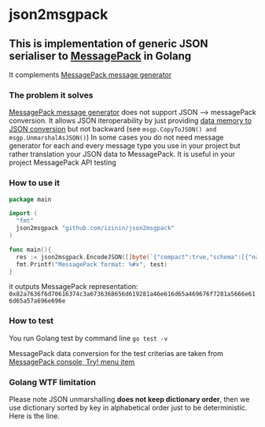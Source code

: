 # json2msgpack

## This is implementation of generic JSON serialiser to [MessagePack](https://msgpack.org/) in Golang
It complements [MessagePack message generator]("github.com/tinylib/msgp")

### The problem it solves
[MessagePack message generator]("github.com/tinylib/msgp") does not support JSON --> messagePack conversion. It allows JSON iteroperability by just providing [data memory to JSON conversion](https://godoc.org/github.com/tinylib/msgp/msgp#CopyToJSON) but not backward (see `msgp.CopyToJSON() and msgp.UnmarshalAsJSON()`)
In some cases you do not need message generator for each and every message type you use in your project but rather translation your JSON data to MessagePack. It is useful in your project MessagePack API testing

### How to use it 
```go
package main

import (
  "fmt"
  json2msgpack "github.com/izinin/json2msgpack"
)

func main(){
  res := json2msgpack.EncodeJSON([]byte(`{"compact":true,"schema":[{"name": "igor"}, {"fname": "zinin"}]}`))
  fmt.Printf("MessagePack format: %#x", test)
}

```
it outputs MessagePack representation: 
`0x82a7636f6d70616374c3a6736368656d619281a46e616d65a469676f7281a5666e616d65a57a696e696e`


### How to test 
You run Golang test by command line `go test -v`

MessagePack data conversion for the test criterias are taken from [MessagePack console, Try! menu item](https://msgpack.org/)

### Golang WTF limitation
Please note JSON unmarshalling **does not keep dictionary order**, then we use dictionary sorted by key in alphabetical order just to be deterministic. Here is the line.

